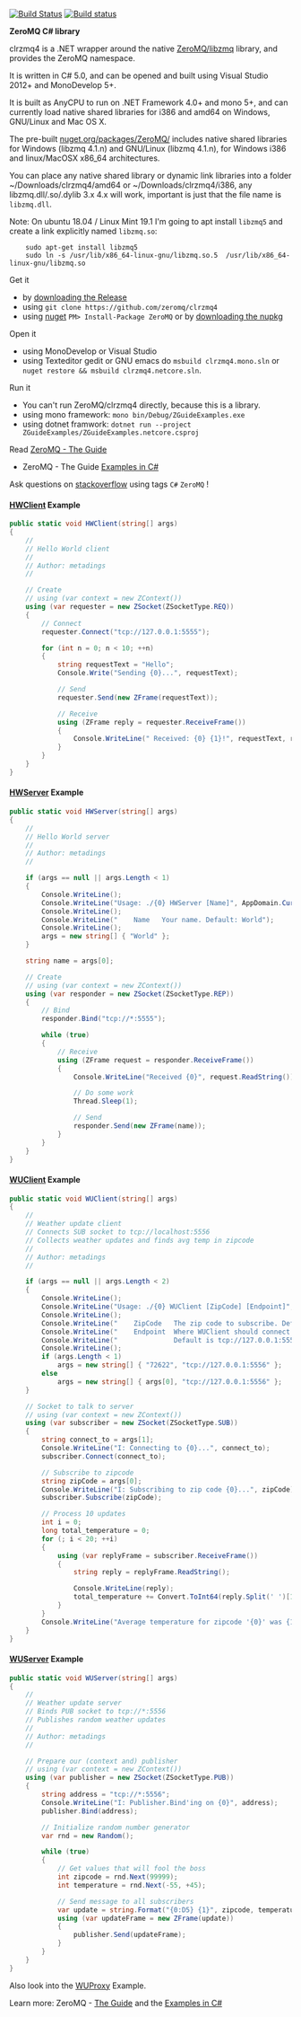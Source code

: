 
[![Build Status](https://travis-ci.org/zeromq/clrzmq4.svg?branch=master)](https://travis-ci.org/zeromq/clrzmq4) [![Build status](https://ci.appveyor.com/api/projects/status/102sf149379bgwv7/branch/master?svg=true)](https://ci.appveyor.com/project/zeromq/clrzmq4/branch/master)

**ZeroMQ C# library**

clrzmq4 is a .NET wrapper around the native [ZeroMQ/libzmq](https://github.com/zeromq/libzmq) library, and
provides the ZeroMQ namespace.

It is written in C# 5.0, and can be opened and built using Visual Studio 2012+ and MonoDevelop 5+.

It is built as AnyCPU to run on .NET Framework 4.0+ and mono 5+, and can currently load native shared libraries for
i386 and amd64 on Windows, GNU/Linux and Mac OS X.

The pre-built [nuget.org/packages/ZeroMQ/](https://www.nuget.org/packages/ZeroMQ/) includes native shared libraries for Windows (libzmq 4.1.n) and GNU/Linux (libzmq 4.1.n), for Windows i386 and linux/MacOSX x86_64 architectures.

You can place any native shared library or dynamic link libraries into a folder ~/Downloads/clrzmq4/amd64 or ~/Downloads/clrzmq4/i386, any libzmq.dll/.so/.dylib 3.x 4.x will work, important is just that the file name is `libzmq.dll`.

Note: On ubuntu 18.04 / Linux Mint 19.1 I'm going to apt install `libzmq5` and create a link explicitly named `libzmq.so`:
```
    sudo apt-get install libzmq5
    sudo ln -s /usr/lib/x86_64-linux-gnu/libzmq.so.5  /usr/lib/x86_64-linux-gnu/libzmq.so
```

Get it
- by [downloading the Release](https://github.com/zeromq/clrzmq4/releases)
- using `git clone https://github.com/zeromq/clrzmq4`
- using [nuget](https://www.nuget.org/packages/ZeroMQ/) `PM> Install-Package ZeroMQ` or by [downloading the nupkg](https://www.nuget.org/api/v2/package/ZeroMQ/)

Open it
- using MonoDevelop or Visual Studio
- using Texteditor gedit or GNU emacs do `msbuild clrzmq4.mono.sln` or `nuget restore && msbuild clrzmq4.netcore.sln`.

Run it
- You can't run ZeroMQ/clrzmq4 directly, because this is a library.
- using mono framework: `mono bin/Debug/ZGuideExamples.exe`
- using dotnet framwork: `dotnet run --project ZGuideExamples/ZGuideExamples.netcore.csproj`

Read [ZeroMQ - The Guide](http://zguide.zeromq.org/cs:all)
- ZeroMQ - The Guide [Examples in C#](http://github.com/metadings/zguide/tree/master/examples/C%23)

Ask questions on [stackoverflow](http://stackoverflow.com/questions/tagged/c%23+zeromq) using tags `C#` `ZeroMQ` !

#### **[HWClient](https://github.com/metadings/zguide/blob/master/examples/C%23/hwclient.cs) Example**
```csharp
public static void HWClient(string[] args)
{
	//
	// Hello World client
	//
	// Author: metadings
	//

	// Create
	// using (var context = new ZContext())
	using (var requester = new ZSocket(ZSocketType.REQ))
	{
		// Connect
		requester.Connect("tcp://127.0.0.1:5555");

		for (int n = 0; n < 10; ++n)
		{
			string requestText = "Hello";
			Console.Write("Sending {0}...", requestText);

			// Send
			requester.Send(new ZFrame(requestText));

			// Receive
			using (ZFrame reply = requester.ReceiveFrame())
			{
				Console.WriteLine(" Received: {0} {1}!", requestText, reply.ReadString());
			}
		}
	}
}
```

#### **[HWServer](https://github.com/metadings/zguide/blob/master/examples/C%23/hwserver.cs)** Example
```csharp
public static void HWServer(string[] args)
{
	//
	// Hello World server
	//
	// Author: metadings
	//

	if (args == null || args.Length < 1)
	{
		Console.WriteLine();
		Console.WriteLine("Usage: ./{0} HWServer [Name]", AppDomain.CurrentDomain.FriendlyName);
		Console.WriteLine();
		Console.WriteLine("    Name   Your name. Default: World");
		Console.WriteLine();
		args = new string[] { "World" };
	}

	string name = args[0];

	// Create
	// using (var context = new ZContext())
	using (var responder = new ZSocket(ZSocketType.REP))
	{
		// Bind
		responder.Bind("tcp://*:5555");

		while (true)
		{
			// Receive
			using (ZFrame request = responder.ReceiveFrame())
			{
				Console.WriteLine("Received {0}", request.ReadString());

				// Do some work
				Thread.Sleep(1);

				// Send
				responder.Send(new ZFrame(name));
			}
		}
	}
}
```

#### **[WUClient](https://github.com/metadings/zguide/blob/master/examples/C%23/wuclient.cs)** Example
```csharp
public static void WUClient(string[] args)
{
	//
	// Weather update client
	// Connects SUB socket to tcp://localhost:5556
	// Collects weather updates and finds avg temp in zipcode
	//
	// Author: metadings
	//

	if (args == null || args.Length < 2)
	{
		Console.WriteLine();
		Console.WriteLine("Usage: ./{0} WUClient [ZipCode] [Endpoint]", AppDomain.CurrentDomain.FriendlyName);
		Console.WriteLine();
		Console.WriteLine("    ZipCode   The zip code to subscribe. Default is 72622 Nürtingen");
		Console.WriteLine("    Endpoint  Where WUClient should connect to.");
		Console.WriteLine("              Default is tcp://127.0.0.1:5556");
		Console.WriteLine();
		if (args.Length < 1)
			args = new string[] { "72622", "tcp://127.0.0.1:5556" };
		else
			args = new string[] { args[0], "tcp://127.0.0.1:5556" };
	}

	// Socket to talk to server
	// using (var context = new ZContext())
	using (var subscriber = new ZSocket(ZSocketType.SUB))
	{
		string connect_to = args[1];
		Console.WriteLine("I: Connecting to {0}...", connect_to);
		subscriber.Connect(connect_to);

		// Subscribe to zipcode
		string zipCode = args[0];
		Console.WriteLine("I: Subscribing to zip code {0}...", zipCode);
		subscriber.Subscribe(zipCode);

		// Process 10 updates
		int i = 0;
		long total_temperature = 0;
		for (; i < 20; ++i)
		{
			using (var replyFrame = subscriber.ReceiveFrame())
			{
				string reply = replyFrame.ReadString();

				Console.WriteLine(reply);
				total_temperature += Convert.ToInt64(reply.Split(' ')[1]);
			}
		}
		Console.WriteLine("Average temperature for zipcode '{0}' was {1}°", zipCode, (total_temperature / i));
	}
}
```

#### **[WUServer](https://github.com/metadings/zguide/blob/master/examples/C%23/wuserver.cs)** Example
```csharp
public static void WUServer(string[] args)
{
	//
	// Weather update server
	// Binds PUB socket to tcp://*:5556
	// Publishes random weather updates
	//
	// Author: metadings
	//

	// Prepare our (context and) publisher
	// using (var context = new ZContext())
	using (var publisher = new ZSocket(ZSocketType.PUB))
	{
		string address = "tcp://*:5556";
		Console.WriteLine("I: Publisher.Bind'ing on {0}", address);
		publisher.Bind(address);

		// Initialize random number generator
		var rnd = new Random();

		while (true)
		{
			// Get values that will fool the boss
			int zipcode = rnd.Next(99999);
			int temperature = rnd.Next(-55, +45);

			// Send message to all subscribers
			var update = string.Format("{0:D5} {1}", zipcode, temperature);
			using (var updateFrame = new ZFrame(update))
			{
				publisher.Send(updateFrame);
			}
		}
	}
}
```

Also look into the [WUProxy](https://github.com/metadings/zguide/blob/master/examples/C%23/wuproxy.cs) Example.

Learn more: ZeroMQ - [The Guide](http://zguide.zeromq.org/cs:all) and the [Examples in C#](http://github.com/metadings/zguide/tree/master/examples/C%23)

